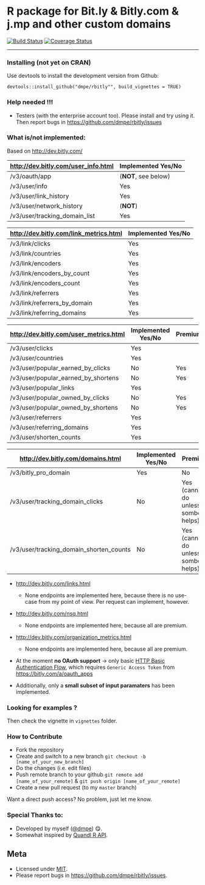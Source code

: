 R package for Bit.ly & Bitly.com & j.mp and other custom domains
============

[![Build Status](https://travis-ci.org/dmpe/rbitly.svg?branch=master)](https://travis-ci.org/dmpe/rbitly)
[![Coverage Status](https://coveralls.io/repos/dmpe/rbitly/badge.svg)](https://coveralls.io/r/dmpe/rbitly)

----------------

### Installing (not yet on CRAN)

Use devtools to install the development version from Github:

```
devtools::install_github("dmpe/rbitly"", build_vignettes = TRUE)
```

### Help needed !!!

- Testers (with the enterprise account too). Please install and try using it. Then report bugs in <https://github.com/dmpe/rbitly/issues>

### What is/not implemented:

Based on <http://dev.bitly.com/>

<http://dev.bitly.com/user_info.html>  | Implemented Yes/No
------------- | -------------
/v3/oauth/app  | (**NOT**, see below)
/v3/user/info  | Yes
/v3/user/link_history | Yes
/v3/user/network_history  | (**NOT**)
/v3/user/tracking_domain_list  | Yes

<http://dev.bitly.com/link_metrics.html>  | Implemented Yes/No
------------- | -------------
/v3/link/clicks  | Yes
/v3/link/countries  | Yes
/v3/link/encoders  | Yes
/v3/link/encoders_by_count  | Yes
/v3/link/encoders_count  | Yes
/v3/link/referrers  | Yes
/v3/link/referrers_by_domain  | Yes
/v3/link/referring_domains  | Yes


<http://dev.bitly.com/user_metrics.html> | Implemented Yes/No | Premium
------------- | ------------- | -------------
/v3/user/clicks  | Yes 
/v3/user/countries  | Yes 
/v3/user/popular_earned_by_clicks  | No  | Yes
/v3/user/popular_earned_by_shortens  | No  | Yes
/v3/user/popular_links  | Yes
/v3/user/popular_owned_by_clicks  | No  | Yes
/v3/user/popular_owned_by_shortens | No  | Yes
/v3/user/referrers  | Yes
/v3/user/referring_domains | Yes
/v3/user/shorten_counts | Yes


<http://dev.bitly.com/domains.html> | Implemented Yes/No | Premium
------------- | ------------- | -------------
/v3/bitly_pro_domain  | Yes| No
/v3/user/tracking_domain_clicks  | No | Yes (cannot do unless sombody helps)
/v3/user/tracking_domain_shorten_counts  | No | Yes (cannot do unless sombody helps)


- <http://dev.bitly.com/links.html>
    + None endpoints are implemented here, because there is no use-case from my point of view. Per request can implement, however. 
    
- <http://dev.bitly.com/nsq.html>  
    + None endpoints are implemented here, because all are premium. 
    
- <http://dev.bitly.com/organization_metrics.html>
    + None endpoints are implemented here, because all are premium.

- At the moment **no OAuth support** -> only basic [HTTP Basic Authentication Flow](http://dev.bitly.com/authentication.html#basicauth), which requires `Generic Access Token` from <https://bitly.com/a/oauth_apps>

- Additionally, only a **small subset of input paramaters** has been implemented. 

### Looking for examples ?

Then check the vignette in `vignettes` folder.

### How to Contribute

- Fork the repository
- Create and switch to a new branch `git checkout -b [name_of_your_new_branch]`
- Do the changes (i.e. edit files)
- Push remote branch to your github `git remote add [name_of_your_remote]` & `git push origin [name_of_your_remote]`
- Create a new pull request (to my `master` branch)

Want a direct push access? No problem, just let me know.

### Special Thanks to:

- Developed by myself ([@dmpe](https://www.github.com/dmpe)) :yum:.
- Somewhat inspired by [Quandl R API](https://github.com/quandl/R-package/).

## Meta
- Licensed under [MIT](http://en.wikipedia.org/wiki/MIT_License).
- Please report bugs in <https://github.com/dmpe/rbitly/issues>.
<!-- [sdfsadf![ropensci_footer](http://ropensci.org/public_images/github_footer.png)](http://ropensci.org) -->





